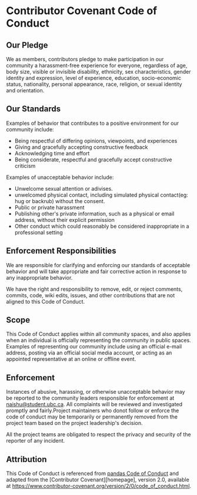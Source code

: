 # Contributor Covenant Code of Conduct

## Our Pledge

We as members, contributors pledge to make participation in our
community a harassment-free experience for everyone, regardless of age, body
size, visible or invisible disability, ethnicity, sex characteristics, gender
identity and expression, level of experience, education, socio-economic status,
nationality, personal appearance, race, religion, or sexual identity
and orientation.

## Our Standards

Examples of behavior that contributes to a positive environment for our
community include:

* Being respectful of differing opinions, viewpoints, and experiences
* Giving and gracefully accepting constructive feedback
* Acknowledging time and effort
* Being considerate, respectful and gracefully accept constructive criticism


Examples of unacceptable behavior include:

* Unwelcome sexual attention or adivises.
* unwelcomed physical contact, including simulated physical contact(eg: hug or backrub) without the consent.
* Public or private harassment
* Publishing other's private information, such as a physical or email
  address, without their explicit permission
* Other conduct which could reasonably be considered inappropriate in a
  professional setting

## Enforcement Responsibilities

We are responsible for clarifying and enforcing our standards of
acceptable behavior and will take appropriate and fair corrective action in
response to any inappropriate behavior.

We have the right and responsibility to remove, edit, or reject
comments, commits, code, wiki edits, issues, and other contributions that are
not aligned to this Code of Conduct.

## Scope

This Code of Conduct applies within all community spaces, and also applies when
an individual is officially representing the community in public spaces.
Examples of representing our community include using an official e-mail address,
posting via an official social media account, or acting as an appointed
representative at an online or offline event.

## Enforcement

Instances of abusive, harassing, or otherwise unacceptable behavior may be
reported to the community leaders responsible for enforcement at
naishu@student.ubc.ca.
All complaints will be reviewed and investigated promptly and fairly.Project 
maintainers who donot follow or enforce the code of conduct may be temporarily 
or permanently removed from the project team based on the project leadership's decision.

All the project teams are obligated to respect the privacy and security of the
reporter of any incident.

## Attribution

This Code of Conduct is referenced from [pandas Code of Conduct](https://github.com/pandas-dev/pandas-governance/blob/master/code-of-conduct.md) and adapted from the [Contributor Covenant][homepage],
version 2.0, available at
https://www.contributor-covenant.org/version/2/0/code_of_conduct.html.
